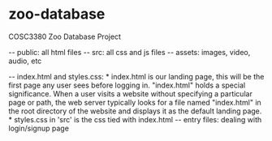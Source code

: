 # zoo-database
COSC3380 Zoo Database Project

-- public: all html files
-- src: all css and js files
-- assets: images, video, audio, etc

-- index.html and styles.css: 
    * index.html is our landing page, this will be the first page any user sees before logging in.
    "index.html" holds a special significance. When a user visits a website without specifying a particular page or path, 
    the web server typically looks for a file named "index.html" in the root directory of the website and displays it as the default landing page. 
    * styles.css in 'src' is the css tied with index.html
-- entry files: dealing with login/signup page